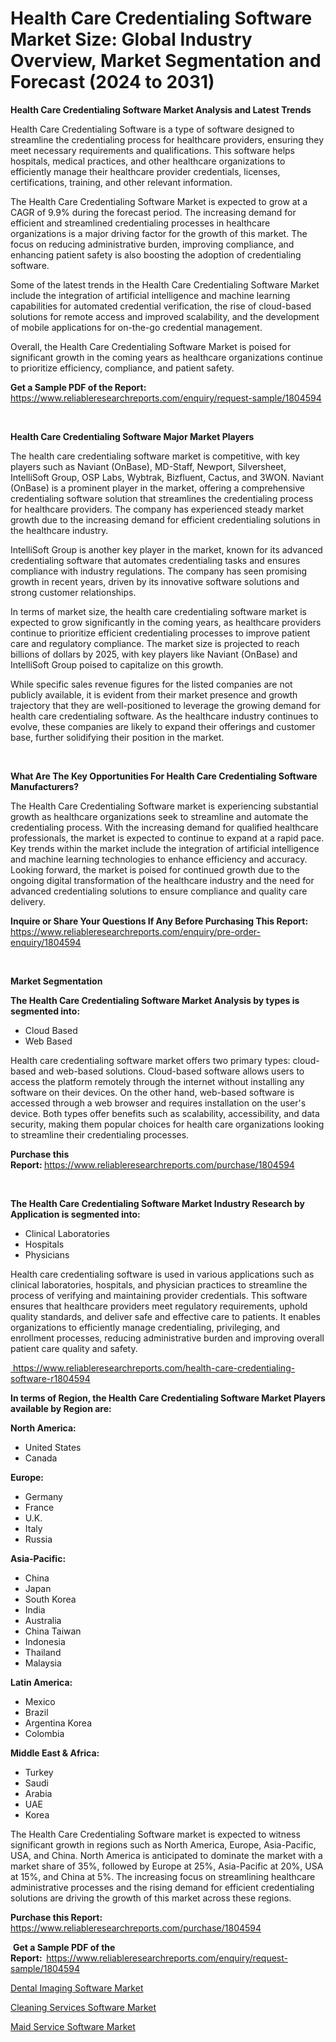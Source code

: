 <p><h1>Health Care Credentialing Software Market Size: Global Industry Overview, Market Segmentation and Forecast (2024 to 2031)</h1></p><p><strong>Health Care Credentialing Software Market Analysis and Latest Trends</strong></p>
<p><p>Health Care Credentialing Software is a type of software designed to streamline the credentialing process for healthcare providers, ensuring they meet necessary requirements and qualifications. This software helps hospitals, medical practices, and other healthcare organizations to efficiently manage their healthcare provider credentials, licenses, certifications, training, and other relevant information.</p><p>The Health Care Credentialing Software Market is expected to grow at a CAGR of 9.9% during the forecast period. The increasing demand for efficient and streamlined credentialing processes in healthcare organizations is a major driving factor for the growth of this market. The focus on reducing administrative burden, improving compliance, and enhancing patient safety is also boosting the adoption of credentialing software.</p><p>Some of the latest trends in the Health Care Credentialing Software Market include the integration of artificial intelligence and machine learning capabilities for automated credential verification, the rise of cloud-based solutions for remote access and improved scalability, and the development of mobile applications for on-the-go credential management.</p><p>Overall, the Health Care Credentialing Software Market is poised for significant growth in the coming years as healthcare organizations continue to prioritize efficiency, compliance, and patient safety.</p></p>
<p><strong>Get a Sample PDF of the Report:&nbsp;</strong> <a href="https://www.reliableresearchreports.com/enquiry/request-sample/1804594">https://www.reliableresearchreports.com/enquiry/request-sample/1804594</a></p>
<p>&nbsp;</p>
<p><strong>Health Care Credentialing Software Major Market Players</strong></p>
<p><p>The health care credentialing software market is competitive, with key players such as Naviant (OnBase), MD-Staff, Newport, Silversheet, IntelliSoft Group, OSP Labs, Wybtrak, Bizfluent, Cactus, and 3WON. Naviant (OnBase) is a prominent player in the market, offering a comprehensive credentialing software solution that streamlines the credentialing process for healthcare providers. The company has experienced steady market growth due to the increasing demand for efficient credentialing solutions in the healthcare industry.</p><p>IntelliSoft Group is another key player in the market, known for its advanced credentialing software that automates credentialing tasks and ensures compliance with industry regulations. The company has seen promising growth in recent years, driven by its innovative software solutions and strong customer relationships.</p><p>In terms of market size, the health care credentialing software market is expected to grow significantly in the coming years, as healthcare providers continue to prioritize efficient credentialing processes to improve patient care and regulatory compliance. The market size is projected to reach billions of dollars by 2025, with key players like Naviant (OnBase) and IntelliSoft Group poised to capitalize on this growth.</p><p>While specific sales revenue figures for the listed companies are not publicly available, it is evident from their market presence and growth trajectory that they are well-positioned to leverage the growing demand for health care credentialing software. As the healthcare industry continues to evolve, these companies are likely to expand their offerings and customer base, further solidifying their position in the market.</p></p>
<p>&nbsp;</p>
<p><strong>What Are The Key Opportunities For Health Care Credentialing Software Manufacturers?</strong></p>
<p><p>The Health Care Credentialing Software market is experiencing substantial growth as healthcare organizations seek to streamline and automate the credentialing process. With the increasing demand for qualified healthcare professionals, the market is expected to continue to expand at a rapid pace. Key trends within the market include the integration of artificial intelligence and machine learning technologies to enhance efficiency and accuracy. Looking forward, the market is poised for continued growth due to the ongoing digital transformation of the healthcare industry and the need for advanced credentialing solutions to ensure compliance and quality care delivery.</p></p>
<p><strong>Inquire or Share Your Questions If Any Before Purchasing This Report:</strong> <a href="https://www.reliableresearchreports.com/enquiry/pre-order-enquiry/1804594">https://www.reliableresearchreports.com/enquiry/pre-order-enquiry/1804594</a></p>
<p>&nbsp;</p>
<p><strong>Market Segmentation</strong></p>
<p><strong>The Health Care Credentialing Software Market Analysis by types is segmented into:</strong></p>
<p><ul><li>Cloud Based</li><li>Web Based</li></ul></p>
<p><p>Health care credentialing software market offers two primary types: cloud-based and web-based solutions. Cloud-based software allows users to access the platform remotely through the internet without installing any software on their devices. On the other hand, web-based software is accessed through a web browser and requires installation on the user's device. Both types offer benefits such as scalability, accessibility, and data security, making them popular choices for health care organizations looking to streamline their credentialing processes.</p></p>
<p><strong>Purchase this Report:&nbsp;</strong><a href="https://www.reliableresearchreports.com/purchase/1804594">https://www.reliableresearchreports.com/purchase/1804594</a></p>
<p>&nbsp;</p>
<p><strong>The Health Care Credentialing Software Market Industry Research by Application is segmented into:</strong></p>
<p><ul><li>Clinical Laboratories</li><li>Hospitals</li><li>Physicians</li></ul></p>
<p><p>Health care credentialing software is used in various applications such as clinical laboratories, hospitals, and physician practices to streamline the process of verifying and maintaining provider credentials. This software ensures that healthcare providers meet regulatory requirements, uphold quality standards, and deliver safe and effective care to patients. It enables organizations to efficiently manage credentialing, privileging, and enrollment processes, reducing administrative burden and improving overall patient care quality and safety.</p></p>
<p><a href="https://www.reliableresearchreports.com/health-care-credentialing-software-r1804594">&nbsp;https://www.reliableresearchreports.com/health-care-credentialing-software-r1804594</a></p>
<p><strong>In terms of Region, the Health Care Credentialing Software Market Players available by Region are:</strong></p>
<p>
    <p> <strong> North America: </strong>
        <ul>
            <li>United States</li>
            <li>Canada</li>
        </ul>
        </p> 
    <p> <strong> Europe: </strong>
        <ul>
            <li>Germany</li>
            <li>France</li>
            <li>U.K.</li>
            <li>Italy</li>
            <li>Russia</li>
        </ul>
        </p> 
    <p> <strong> Asia-Pacific: </strong>
        <ul>
            <li>China</li>
            <li>Japan</li>
            <li>South Korea</li>
            <li>India</li>
            <li>Australia</li>
            <li>China Taiwan</li>
            <li>Indonesia</li>
            <li>Thailand</li>
            <li>Malaysia</li>
        </ul>
        </p> 
    <p> <strong> Latin America: </strong>
        <ul>
            <li>Mexico</li>
            <li>Brazil</li>
            <li>Argentina Korea</li>
            <li>Colombia</li>
        </ul>
        </p> 
    <p> <strong> Middle East & Africa: </strong>
        <ul>
            <li>Turkey</li>
            <li>Saudi</li>
            <li>Arabia</li>
            <li>UAE</li>
            <li>Korea</li>
        </ul>
    </p>
    </p>
<p><p>The Health Care Credentialing Software market is expected to witness significant growth in regions such as North America, Europe, Asia-Pacific, USA, and China. North America is anticipated to dominate the market with a market share of 35%, followed by Europe at 25%, Asia-Pacific at 20%, USA at 15%, and China at 5%. The increasing focus on streamlining healthcare administrative processes and the rising demand for efficient credentialing solutions are driving the growth of this market across these regions.</p></p>
<p><strong>Purchase this Report: </strong><a href="https://www.reliableresearchreports.com/purchase/1804594">https://www.reliableresearchreports.com/purchase/1804594</a></p>
<p>&nbsp;<strong>Get a Sample PDF of the Report:&nbsp;&nbsp;</strong><a href="https://www.reliableresearchreports.com/enquiry/request-sample/1804594">https://www.reliableresearchreports.com/enquiry/request-sample/1804594</a></p>
<p><strong></strong></p>
<p><p><a href="https://github.com/peachesmcdowel1/Market-Research-Report-List-2/blob/main/dental-imaging-software-market.md">Dental Imaging Software Market</a></p><p><a href="https://github.com/nicoletavirag/Market-Research-Report-List-3/blob/main/cleaning-services-software-market.md">Cleaning Services Software Market</a></p><p><a href="https://github.com/redneck06/Market-Research-Report-List-3/blob/main/maid-service-software-market.md">Maid Service Software Market</a></p></p>